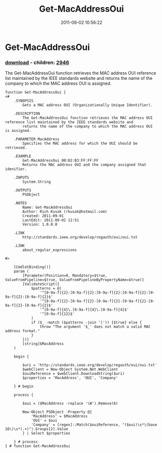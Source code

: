 ﻿---
pid:            2944
poster:         Rich Kusak
title:          Get-MacAddressOui
date:           2011-09-02 10:56:22
format:         posh
parent:         0
parent:         0
children:       2946
---

# Get-MacAddressOui

### [download](2944.ps1) - children: [2946](2946.md)

The Get-MacAddressOui function retrieves the MAC address OUI reference list maintained by the IEEE standards website and
returns the name of the company to which the MAC address OUI is assigned.

```posh
function Get-MacAddressOui {
<#
	.SYNOPSIS
		Gets a MAC address OUI (Organizationally Unique Identifier).

	.DESCRIPTION
		The Get-MacAddressOui function retrieves the MAC address OUI reference list maintained by the IEEE standards website and
		returns the name of the company to which the MAC address OUI is assigned.

	.PARAMETER MacAddress
		Specifies the MAC address for which the OUI should be retrieved.

	.EXAMPLE
		Get-MacAddressOui 00:02:B3:FF:FF:FF
		Returns the MAC address OUI and the company assigned that idenifier.

	.INPUTS
		System.String

	.OUTPUTS
		PSObject

	.NOTES
		Name: Get-MacAddressOui
		Author: Rich Kusak (rkusak@hotmail.com)
		Created: 2011-09-01
		LastEdit: 2011-09-02 12:51
		Version: 1.0.0.0

	.LINK
		http://standards.ieee.org/develop/regauth/oui/oui.txt

	.LINK
		about_regular_expressions

#>

	[CmdletBinding()]
	param (
		[Parameter(Position=0, Mandatory=$true, ValueFromPipeline=$true, ValueFromPipelineByPropertyName=$true)]
		[ValidateScript({
			$patterns = @(
				'^[0-9a-f]{2}:[0-9a-f]{2}:[0-9a-f]{2}:[0-9a-f]{2}:[0-9a-f]{2}:[0-9a-f]{2}$'
				'^[0-9a-f]{2}-[0-9a-f]{2}-[0-9a-f]{2}-[0-9a-f]{2}-[0-9a-f]{2}-[0-9a-f]{2}$'
				'^[0-9a-f]{4}\.[0-9a-f]{4}\.[0-9a-f]{4}$'
				'^[0-9a-f]{12}$'
			)
			if ($_ -match ($patterns -join '|')) {$true} else {
				throw "The argument '$_' does not match a valid MAC address format."
			}
		})]
		[string]$MacAddress
	)
	
	begin {
	
		$uri = 'http://standards.ieee.org/develop/regauth/oui/oui.txt'
		$webClient = New-Object System.Net.WebClient
		$ouiReference = $webClient.DownloadString($uri)
		$properties = 'MacAddress', 'OUI', 'Company'

	} # begin
	
	process {
	
		$oui = ($MacAddress -replace '\W').Remove(6)
		
		New-Object PSObject -Property @{
			'MacAddress' = $MacAddress
			'OUI' = $oui
			'Company' = [regex]::Match($ouiReference, "($oui)\s*\(base 16\)\s*(.+)").Groups[2].Value
		} | Select $properties
	
	} # process
} # function Get-MacAddressOui

```
